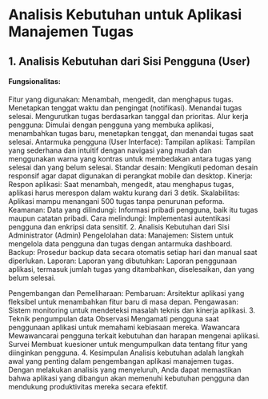 # Analisis Kebutuhan untuk Aplikasi Manajemen Tugas
## 1. Analisis Kebutuhan dari Sisi Pengguna (User)
#### Fungsionalitas:
Fitur yang digunakan:
Menambah, mengedit, dan menghapus tugas.
Menetapkan tenggat waktu dan pengingat (notifikasi).
Menandai tugas selesai.
Mengurutkan tugas berdasarkan tanggal dan prioritas.
Alur kerja pengguna: Dimulai dengan pengguna yang membuka aplikasi, menambahkan tugas baru, menetapkan tenggat, dan menandai tugas saat selesai.
Antarmuka pengguna (User Interface):
Tampilan aplikasi: Tampilan yang sederhana dan intuitif dengan navigasi yang mudah dan menggunakan warna yang kontras untuk membedakan antara tugas yang selesai dan yang belum selesai.
Standar desain: Mengikuti pedoman desain responsif agar dapat digunakan di perangkat mobile dan desktop.
Kinerja:
Respon aplikasi: Saat menambah, mengedit, atau menghapus tugas, aplikasi harus merespon dalam waktu kurang dari 3 detik.
Skalabilitas: Aplikasi mampu menangani 500 tugas tanpa penurunan peforma.
Keamanan:
Data yang dilindungi: Informasi pribadi pengguna, baik itu tugas maupun catatan pribadi.
Cara melindungi: Implementasi autentikasi pengguna dan enkripsi data sensitif.
2. Analisis Kebutuhan dari Sisi Administrator (Admin)
Pengelolahan data:
Manajemen: Sistem untuk mengelola data pengguna dan tugas dengan antarmuka dashboard.
Backup: Prosedur backup data secara otomatis setiap hari dan manual saat diperlukan.
Laporan:
Laporan yang dibutuhkan: Laporan penggunaan aplikasi, termasuk jumlah tugas yang ditambahkan, diselesaikan, dan yang belum selesai.

Pengembangan dan Pemeliharaan:
Pembaruan: Arsitektur aplikasi yang fleksibel untuk menambahkan fitur baru di masa depan.
Pengawasan: Sistem monitoring untuk mendeteksi masalah teknis dan kinerja aplikasi.
3. Teknik pengumpulan data
Observasi Mengamati pengguna saat penggunaan aplikasi untuk memahami kebiasaan mereka.
Wawancara Mewawancarai pengguna terkait kebutuhan dan harapan mengenai aplikasi.
Survei Membuat kuesioner untuk mengumpulkan data tentang fitur yang diinginkan pengguna.
4. Kesimpulan
Analisis kebutuhan adalah langkah awal yang penting dalam pengembangan aplikasi manajemen tugas. Dengan melakukan analisis yang menyeluruh, Anda dapat memastikan bahwa aplikasi yang dibangun akan memenuhi kebutuhan pengguna dan mendukung produktivitas mereka secara efektif.

